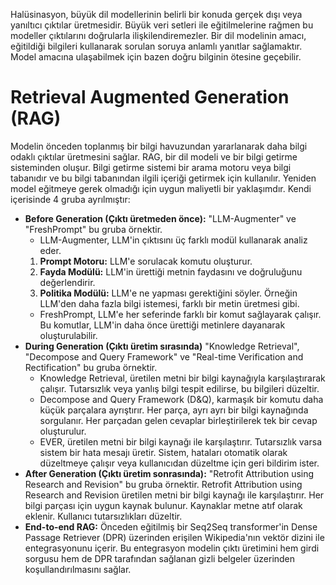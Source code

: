 Halüsinasyon, büyük dil modellerinin belirli bir konuda gerçek dışı veya yanıltıcı çıktılar üretmesidir. Büyük veri setleri ile eğitilmelerine rağmen bu modeller çıktılarını doğrularla ilişkilendiremezler. Bir dil modelinin amacı, eğitildiği bilgileri kullanarak sorulan soruya anlamlı yanıtlar sağlamaktır. Model amacına ulaşabilmek için bazen doğru bilginin ötesine geçebilir.

# Retrieval Augmented Generation (RAG)
Modelin önceden toplanmış bir bilgi havuzundan yararlanarak daha bilgi odaklı çıktılar üretmesini sağlar. RAG, bir dil modeli ve bir bilgi getirme sisteminden oluşur. Bilgi getirme sistemi bir arama motoru veya bilgi tabanıdır ve bu bilgi tabanından ilgili içeriği getirmek için kullanılır. Yeniden model eğitmeye gerek olmadığı için uygun maliyetli bir yaklaşımdır. Kendi içerisinde 4 gruba ayrılmıştır:
- **Before Generation (Çıktı üretmeden önce):** "LLM-Augmenter" ve "FreshPrompt" bu gruba örnektir. 
	-  LLM-Augmenter, LLM'in çıktısını üç farklı modül kullanarak analiz eder.
	1. **Prompt Motoru:** LLM'e sorulacak komutu oluşturur.
	2. **Fayda Modülü:** LLM'in ürettiği metnin faydasını ve doğruluğunu değerlendirir.
	3. **Politika Modülü:** LLM'e ne yapması gerektiğini söyler. Örneğin LLM'den daha fazla bilgi istemesi, farklı bir metin üretmesi gibi.
	- FreshPrompt, LLM'e her seferinde farklı bir komut sağlayarak çalışır. Bu komutlar, LLM'in daha önce ürettiği metinlere dayanarak oluşturulabilir.
- **During Generation (Çıktı üretim sırasında)** "Knowledge Retrieval", "Decompose and Query Framework" ve "Real-time Verification and Rectification" bu gruba örnektir.
	- Knowledge Retrieval, üretilen metni bir bilgi kaynağıyla karşılaştırarak çalışır. Tutarsızlık veya yanlış bilgi tespit edilirse, bu bilgileri düzeltir.
	- Decompose and Query Framework (D&Q), karmaşık bir komutu daha küçük parçalara ayrıştırır. Her parça, ayrı ayrı bir bilgi kaynağında sorgulanır. Her parçadan gelen cevaplar birleştirilerek tek bir cevap oluşturulur.
	- EVER, üretilen metni bir bilgi kaynağı ile karşılaştırır. Tutarsızlık varsa sistem bir hata mesajı üretir. Sistem, hataları otomatik olarak düzeltmeye çalışır veya kullanıcıdan düzeltme için geri bildirim ister.
- **After Generation (Çıktı üretim sonrasında):** "Retrofit Attribution using Research and Revision" bu gruba örnektir. Retrofit Attribution using Research and Revision üretilen metni bir bilgi kaynağı ile karşılaştırır. Her bilgi parçası için uygun kaynak bulunur. Kaynaklar metne atıf olarak eklenir. Kullanıcı tutarsızlıkları düzeltir.
- **End-to-end RAG:** Önceden eğitilmiş bir Seq2Seq transformer'in Dense Passage Retriever (DPR) üzerinden erişilen Wikipedia'nın vektör dizini ile entegrasyonunu içerir. Bu entegrasyon modelin çıktı üretimini hem girdi sorgusu hem de DPR tarafından sağlanan gizli belgeler üzerinden koşullandırılmasını sağlar.

